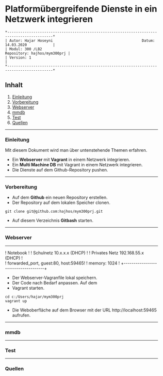 # Platformübergreifende Dienste in ein Netzwerk integrieren
``` 
*-------------------------------------------------------------------------------------------*
| Autor: Hajar Hoseyni                                         Datum: 14.03.2020            |
| Modul: 300 /LB2                                              Repository: hajhos/mym300prj |
| Version: 1                                                                                |
*-------------------------------------------------------------------------------------------*
```
## Inhalt
1. [Einleitung](#Einleitung)
2. [Vorbereitung](#Vorbereitung)
3. [Webserver](#Webserver)
4. [mmdb](#mmdb)
5. [Test](#Test)
6. [Quellen](#Quellen)
___
### Einleitung
Mit diesem Dokument wird man über untenstehende Themen erfahren.
- Ein **Webserver** mit **Vagrant** in einem Netzwerk integrieren.
- Ein **Multi Machine DB** mit Vagrant in einem Netzwerk integrieren.
- Die Dienste auf dem Github-Repository pushen. 
___
### Vorbereitung
- Auf dem **Github** ein neuen Repository erstellen.
- Der Repository auf dem lokalen Speicher clonen.
```
git clone git@github.com:hajhos/mym300prj.git
```
- Auf diesem Verzeichnis **Gitbash** starten.
___
### Webserver
-------------------------------------
! Notebook                            !
! Schulnetz 10.x.x.x (DHCP)           !
! Privates Netz 192.168.55.x (DHCP)   !           
! forwarded_port, guest:80, host:59465!
! memory: 1024                        !
+-------------------------------------+

- Der Webserver-Vagranfile lokal speichern.
- Der Code nach Bedarf anpassen.
 Auf dem 
- Vagrant starten.
``` 
cd c:/Users/hajar/mym300prj 
vagrant up 
```
- Die Weboberfläche auf dem Browser mit der URL http://localhost:59465 aufrufen.
___
### mmdb
___
### Test
___
### Quellen




